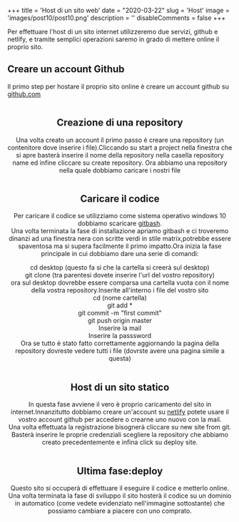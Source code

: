 +++ 
title = 'Host di un sito web'
date = "2020-03-22"
slug = 'Host' 
image = 'images/post10/post10.png' 
description = ''
disableComments = false
+++

Per effettuare l'host di un sito internet utilizzeremo due servizi, github e netlify, e tramite semplici operazioni saremo in grado di mettere online il proprio sito.

Creare un account Github
-------------

Il primo step per hostare il proprio sito online è creare un account github su [github.com](https://github.com/)
<div align="center">
<a class="image main" href="https://res.cloudinary.com/maltob03/image/upload/v1584891166/post10/1_jgp2x2.jpg" data-lightbox="post2"><img class="image main" src="https://res.cloudinary.com/maltob03/image/upload/v1584891166/post10/1_jgp2x2.jpg" alt="" width="" height="" /></a>


Creazione di una repository
--------------
Una volta creato un account il primo passo è creare una repository (un contenitore dove inserire i file).Cliccando su start a project nella finestra che si apre basterà inserire il nome della repository nella casella repository name ed infine cliccare su create repository. Ora abbiamo una repository nella quale dobbiamo caricare i nostri file 

<div align="center">
<a class="image main" href="https://res.cloudinary.com/maltob03/image/upload/v1584891166/post10/2_jytbmz.jpg" data-lightbox="post2"><img class="image main" src="https://res.cloudinary.com/maltob03/image/upload/v1584891166/post10/2_jytbmz.jpg" alt="" width="" height="" /></a>
</div>


<div align="center">
<a class="image main" href="https://res.cloudinary.com/maltob03/image/upload/v1584891166/post10/3_bjfknj.jpg" data-lightbox="post2"><img class="image main" src="https://res.cloudinary.com/maltob03/image/upload/v1584891166/post10/3_bjfknj.jpg" alt="" width="" height="" /></a>
</div>




Caricare il codice
---------------
Per caricare il codice se utilizziamo come sistema operativo windows 10 dobbiamo scaricare [gitbash](https://gitforwindows.org/).  
Una volta terminata la fase di installazione apriamo gitbash e ci troveremo dinanzi ad una finestra nera con scritte verdi in stile matrix,potrebbe essere spaventosa ma si supera facilmente il primo impatto.Ora inizia la fase principale in cui dobbiamo dare una serie di comandi:  

cd desktop (questo fa si che la cartella si creerà sul desktop)  
git clone (tra parentesi dovete inserire l'url del vostro repository)  
ora sul desktop dovrebbe essere comparsa una cartella vuota con il nome della vostra repository.Inserite all'interno i file del vostro sito  
cd (nome cartella)  
git add *  
git commit -m "first commit"  
git push origin master  
Inserire la mail  
Inserire la passsword  
Ora se tutto è stato fatto correttamente aggiornando la pagina della repository dovreste vedere tutti i file 
(dovrste avere una pagina simile a questa)
<div align="center">
<a class="image main" href="https://res.cloudinary.com/maltob03/image/upload/v1584891166/post10/4_pgoenc.jpg" data-lightbox="post2"><img class="image main" src="https://res.cloudinary.com/maltob03/image/upload/v1584891166/post10/4_pgoenc.jpg" alt="" width="" height="" /></a>
</div>



Host di un sito statico
-------------
In questa fase avviene il vero è proprio caricamento del sito in internet.Innanzitutto dobbiamo creare un'account su [netlify](https://app.netlify.com/signup?_ga=2.182359655.1154193920.1584887934-166591048.1584634381) potete usare il vostro account github per accedere o crearne uno nuovo con la mail.  
Una volta effettuata la registrazione bisognerà cliccare su new site from git.
Basterà inserire le proprie credenziali scegliere la repository che abbiamo creato precedentemente e infina click su deploy site.


<div align="center">
<a class="image main" href="https://res.cloudinary.com/maltob03/image/upload/v1584891166/post10/5_sdczd9.jpg" data-lightbox="post2"><img class="image main" src="https://res.cloudinary.com/maltob03/image/upload/v1584891166/post10/5_sdczd9.jpg" alt="" width="" height="" /></a>
</div>

Ultima fase:deploy
-----------
Questo sito si occuperà di effettuare il eseguire il codice e metterlo online. Una volta terminata la fase di sviluppo il sito hosterà il codice su un dominio in automatico (come vedete evidenziato nell'immagine sottostante) che possiamo cambiare a piacere con uno comprato.



<div align="center">
<a class="image main" href="https://res.cloudinary.com/maltob03/image/upload/v1584891166/post10/6_su2j9k.jpg" data-lightbox="post2"><img class="image main" src="https://res.cloudinary.com/maltob03/image/upload/v1584891166/post10/6_su2j9k.jpg" alt="" width="" height="" /></a>
</div>


